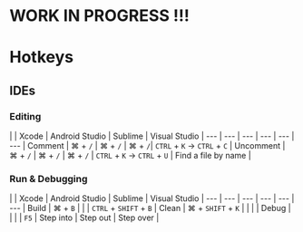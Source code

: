 # WORK IN PROGRESS !!!

# Hotkeys

## IDEs

### Editing

| | Xcode | Android Studio | Sublime | Visual Studio |
--- | --- | --- | --- | --- | --- |
Comment | &#8984; + `/` | &#8984; + `/` | &#8984; + `/`| `CTRL` + `K` &rarr; `CTRL` + `C` |
Uncomment | &#8984; + `/` | &#8984; + `/` | &#8984; + `/` | `CTRL` + `K` &rarr; `CTRL` + `U` |
Find a file by name | 


### Run & Debugging

| | Xcode | Android Studio | Sublime | Visual Studio |
--- | --- | --- | --- | --- | --- |
Build | &#8984; + `B` |  | | `CTRL` + `SHIFT` + `B` |
Clean | &#8984; + `SHIFT` + `K` |  | | |
Debug |  |  |  | `F5` |
Step into | 
Step out |
Step over |


